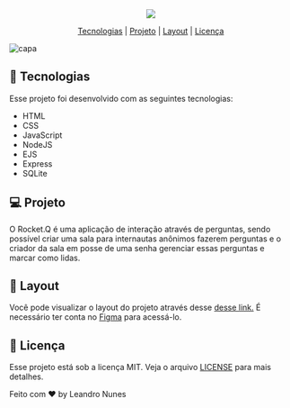 <div align="center">
<img src="https://user-images.githubusercontent.com/99052605/172699709-13914e3f-c5b4-42ee-9bd5-a54555443fb5.png">
</div>

<p align="center">
  <a href="#-Tecnologias">Tecnologias</a>     |   
  <a href="#-Projeto">Projeto</a>  |
  <a href="#-Layout">Layout</a>  |
  <a href="#-Licença">Licença</a>
</p>


![capa](https://user-images.githubusercontent.com/99052605/172492358-a9541544-a62f-45fe-9b2b-7fe03f779ff6.png)

## 🚀 Tecnologias
Esse projeto foi desenvolvido com as seguintes tecnologias:
+ HTML
+ CSS
+ JavaScript
+ NodeJS
+ EJS
+ Express
+ SQLite

## 💻 Projeto
O Rocket.Q é uma aplicação de interação através de perguntas, sendo possível criar uma sala para internautas anônimos fazerem perguntas e o criador da sala em posse de uma senha gerenciar essas perguntas e marcar como lidas.

## 🔖 Layout
Você pode visualizar o layout do projeto através desse <a href="https://www.figma.com/community/file/1009821158959690135">desse link.</a> É necessário ter conta no <a href="https://www.figma.com/files/recent?fuid=1102968563677691331">Figma</a> para acessá-lo.

## 📜 Licença
Esse projeto está sob a licença MIT. Veja o arquivo <a href="https://github.com/leonunesdev/Rocket.Q/blob/main/LICENSE">LICENSE</a> para mais detalhes.

Feito com ❤️ by Leandro Nunes
